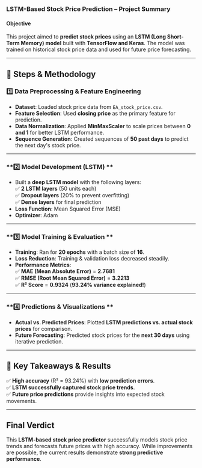###  **LSTM-Based Stock Price Prediction – Project Summary**  

#### **Objective**  
This project aimed to **predict stock prices** using an **LSTM (Long Short-Term Memory) model** built with **TensorFlow and Keras**. The model was trained on historical stock price data and used for future price forecasting.  

---

## **🔹 Steps & Methodology**  

### **1️⃣ Data Preprocessing & Feature Engineering**  
- **Dataset**: Loaded stock price data from `EA_stock_price.csv`.  
- **Feature Selection**: Used **closing price** as the primary feature for prediction.  
- **Data Normalization**: Applied **MinMaxScaler** to scale prices between **0 and 1** for better LSTM performance.  
- **Sequence Generation**: Created sequences of **50 past days** to predict the next day's stock price.  

---

### **2️⃣ Model Development (LSTM) **  
- Built a **deep LSTM model** with the following layers:  
  ✅ **2 LSTM layers** (50 units each)  
  ✅ **Dropout layers** (20% to prevent overfitting)  
  ✅ **Dense layers** for final prediction  
- **Loss Function**: Mean Squared Error (MSE)  
- **Optimizer**: Adam  

---

### **3️⃣ Model Training & Evaluation **  
- **Training**: Ran for **20 epochs** with a batch size of **16**.  
- **Loss Reduction**: Training & validation loss decreased steadily.  
- **Performance Metrics**:  
  ✅ **MAE (Mean Absolute Error)** = **2.7681**  
  ✅ **RMSE (Root Mean Squared Error)** = **3.2213**  
  ✅ **R² Score** = **0.9324** (**93.24% variance explained!**)  

---

### **4️⃣ Predictions & Visualizations **  
- **Actual vs. Predicted Prices**: Plotted **LSTM predictions vs. actual stock prices** for comparison.  
- **Future Forecasting**: Predicted stock prices for the **next 30 days** using iterative prediction.  

---

## **🔹 Key Takeaways & Results**  
✅ **High accuracy** (R² = 93.24%) with **low prediction errors**.  
✅ **LSTM successfully captured stock price trends**.  
✅ **Future price predictions** provide insights into expected stock movements.  

---

##  **Final Verdict**  
This **LSTM-based stock price predictor** successfully models stock price trends and forecasts future prices with high accuracy. While improvements are possible, the current results demonstrate **strong predictive performance**.  
